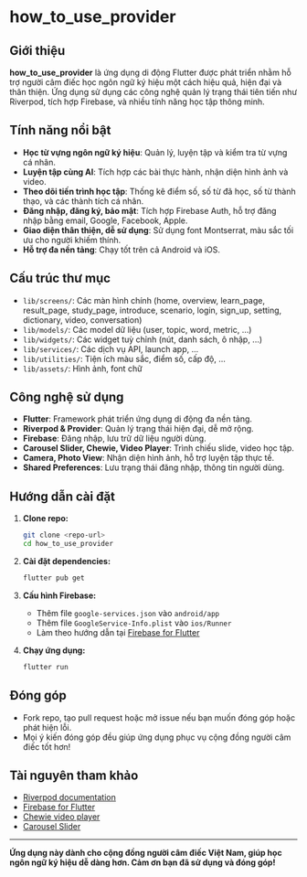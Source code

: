 # how_to_use_provider

## Giới thiệu

**how_to_use_provider** là ứng dụng di động Flutter được phát triển nhằm hỗ trợ người câm điếc học ngôn ngữ ký hiệu một cách hiệu quả, hiện đại và thân thiện. Ứng dụng sử dụng các công nghệ quản lý trạng thái tiên tiến như Riverpod, tích hợp Firebase, và nhiều tính năng học tập thông minh.

## Tính năng nổi bật

- **Học từ vựng ngôn ngữ ký hiệu**: Quản lý, luyện tập và kiểm tra từ vựng cá nhân.
- **Luyện tập cùng AI**: Tích hợp các bài thực hành, nhận diện hình ảnh và video.
- **Theo dõi tiến trình học tập**: Thống kê điểm số, số từ đã học, số từ thành thạo, và các thành tích cá nhân.
- **Đăng nhập, đăng ký, bảo mật**: Tích hợp Firebase Auth, hỗ trợ đăng nhập bằng email, Google, Facebook, Apple.
- **Giao diện thân thiện, dễ sử dụng**: Sử dụng font Montserrat, màu sắc tối ưu cho người khiếm thính.
- **Hỗ trợ đa nền tảng**: Chạy tốt trên cả Android và iOS.

## Cấu trúc thư mục

- `lib/screens/`: Các màn hình chính (home, overview, learn_page, result_page, study_page, introduce, scenario, login, sign_up, setting, dictionary, video, conversation)
- `lib/models/`: Các model dữ liệu (user, topic, word, metric, ...)
- `lib/widgets/`: Các widget tuỳ chỉnh (nút, danh sách, ô nhập, ...)
- `lib/services/`: Các dịch vụ API, launch app, ...
- `lib/utilities/`: Tiện ích màu sắc, điểm số, cấp độ, ...
- `lib/assets/`: Hình ảnh, font chữ

## Công nghệ sử dụng

- **Flutter**: Framework phát triển ứng dụng di động đa nền tảng.
- **Riverpod & Provider**: Quản lý trạng thái hiện đại, dễ mở rộng.
- **Firebase**: Đăng nhập, lưu trữ dữ liệu người dùng.
- **Carousel Slider, Chewie, Video Player**: Trình chiếu slide, video học tập.
- **Camera, Photo View**: Nhận diện hình ảnh, hỗ trợ luyện tập thực tế.
- **Shared Preferences**: Lưu trạng thái đăng nhập, thông tin người dùng.

## Hướng dẫn cài đặt

1. **Clone repo:**
   ```bash
   git clone <repo-url>
   cd how_to_use_provider
   ```

2. **Cài đặt dependencies:**
   ```bash
   flutter pub get
   ```

3. **Cấu hình Firebase:**
   - Thêm file `google-services.json` vào `android/app`
   - Thêm file `GoogleService-Info.plist` vào `ios/Runner`
   - Làm theo hướng dẫn tại [Firebase for Flutter](https://firebase.flutter.dev/docs/overview)

4. **Chạy ứng dụng:**
   ```bash
   flutter run
   ```

## Đóng góp

- Fork repo, tạo pull request hoặc mở issue nếu bạn muốn đóng góp hoặc phát hiện lỗi.
- Mọi ý kiến đóng góp đều giúp ứng dụng phục vụ cộng đồng người câm điếc tốt hơn!

## Tài nguyên tham khảo

- [Riverpod documentation](https://riverpod.dev/docs/getting_started)
- [Firebase for Flutter](https://firebase.flutter.dev/docs/overview)
- [Chewie video player](https://pub.dev/packages/chewie)
- [Carousel Slider](https://pub.dev/packages/carousel_slider)

---

**Ứng dụng này dành cho cộng đồng người câm điếc Việt Nam, giúp học ngôn ngữ ký hiệu dễ dàng hơn. Cảm ơn bạn đã sử dụng và đóng góp!**